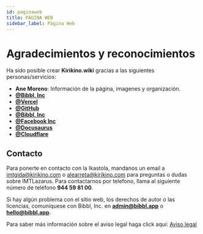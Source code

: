 ```yaml
---
id: paginaweb
title: PÁGINA WEB
sidebar_label: Página Web
---
```


# Agradecimientos y reconocimientos
Ha sido posible crear **Kirikino.wiki** gracias a las siguientes personas/servicios:


- **Ane Moreno**: Información de la página, imagenes y organización.
- **[@Bibbl, Inc](https://bib.ovh)**
- **[@Vercel](https://vercel.com)**
- **[@GitHub](https://github.com)**
- **[@Bibbl, Inc](https://bibbl.app)**
- **[@Facebook Inc](https://facebook.com)**
- **[@Docusaurus](https://docusaurus.io)**
- **[@Cloudflare](https://cloudflare.com)**

## Contacto
Para ponerte en contacto con la Ikastola, mandanos un email a [imtgida@kirikino.com](mailto:imtgida@kirikino.com) o [alearreta@kirikino.com](mailto:alearreta@kirikino.com) para preguntas o dudas sobre IMTLazarus. Para contactarnos por telefono, llama al siguiente número de teléfono **944 59 81 00**.

Si hay algún problema con el sitio web, los derechos de autor o las licencias, comuníquese con Bibbl, Inc. en **[admin@bibbl.app](mailto:admin@bibbl.app)** o **[hello@bibbl.app](mailto:hello@bibbl.app)**.

Para saber más información sobre el aviso legal haga click aquí: [Aviso legal](https://kirikino.wiki/img/aviso-legal.pdf)
